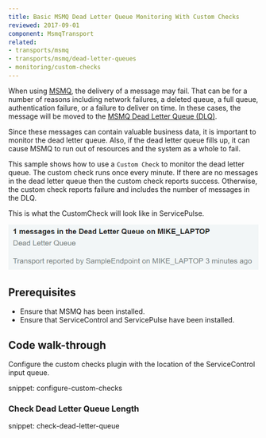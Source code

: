```yaml
---
title: Basic MSMQ Dead Letter Queue Monitoring With Custom Checks
reviewed: 2017-09-01
component: MsmqTransport
related:
- transports/msmq
- transports/msmq/dead-letter-queues
- monitoring/custom-checks
---
```



When using [MSMQ](https://msdn.microsoft.com/en-us/library/ms706032.aspx), the delivery of a message may fail. That can be for a number of reasons including network failures, a deleted queue, a full queue, authentication failure, or a failure to deliver on time. In these cases, the message will be moved to the [MSMQ Dead Letter Queue (DLQ)](https://msdn.microsoft.com/en-us/library/ms706227.aspx).

Since these messages can contain valuable business data, it is important to monitor the dead letter queue. Also, if the dead letter queue fills up, it can cause MSMQ to run out of resources and the system as a whole to fail.

This sample shows how to use a `Custom Check` to monitor the dead letter queue. The custom check runs once every minute. If there are no messages in the dead letter queue then the custom check reports success. Otherwise, the custom check reports failure and includes the number of messages in the DLQ.

This is what the CustomCheck will look like in ServicePulse.

![CustomCheck reported in ServicePulse](screenshot.png)


## Prerequisites

 * Ensure that MSMQ has been installed.
 * Ensure that ServiceControl and ServicePulse have been installed.


## Code walk-through

Configure the custom checks plugin with the location of the ServiceControl input queue.

snippet: configure-custom-checks


### Check Dead Letter Queue Length

snippet: check-dead-letter-queue
